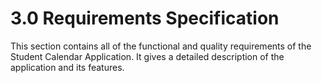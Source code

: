 # 3.0 Requirements Specification

This section contains all of the functional and quality requirements of the Student Calendar Application. It gives a detailed description of the application and its features.

